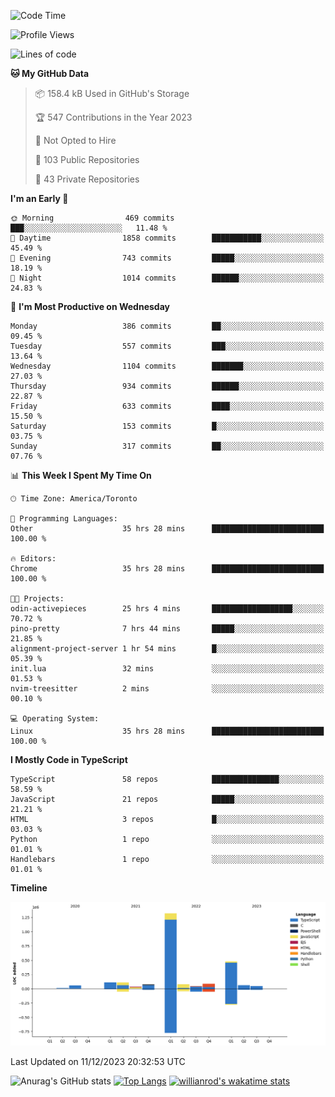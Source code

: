 <!--START_SECTION:waka-->
![Code Time](http://img.shields.io/badge/Code%20Time-894%20hrs%2025%20mins-blue)

![Profile Views](http://img.shields.io/badge/Profile%20Views-0-blue)

![Lines of code](https://img.shields.io/badge/From%20Hello%20World%20I%27ve%20Written-2.5%20million%20lines%20of%20code-blue)

**🐱 My GitHub Data** 

> 📦 158.4 kB Used in GitHub's Storage 
 > 
> 🏆 547 Contributions in the Year 2023
 > 
> 🚫 Not Opted to Hire
 > 
> 📜 103 Public Repositories 
 > 
> 🔑 43 Private Repositories 
 > 
**I'm an Early 🐤** 

```text
🌞 Morning                469 commits         ███░░░░░░░░░░░░░░░░░░░░░░   11.48 % 
🌆 Daytime                1858 commits        ███████████░░░░░░░░░░░░░░   45.49 % 
🌃 Evening                743 commits         █████░░░░░░░░░░░░░░░░░░░░   18.19 % 
🌙 Night                  1014 commits        ██████░░░░░░░░░░░░░░░░░░░   24.83 % 
```
📅 **I'm Most Productive on Wednesday** 

```text
Monday                   386 commits         ██░░░░░░░░░░░░░░░░░░░░░░░   09.45 % 
Tuesday                  557 commits         ███░░░░░░░░░░░░░░░░░░░░░░   13.64 % 
Wednesday                1104 commits        ███████░░░░░░░░░░░░░░░░░░   27.03 % 
Thursday                 934 commits         ██████░░░░░░░░░░░░░░░░░░░   22.87 % 
Friday                   633 commits         ████░░░░░░░░░░░░░░░░░░░░░   15.50 % 
Saturday                 153 commits         █░░░░░░░░░░░░░░░░░░░░░░░░   03.75 % 
Sunday                   317 commits         ██░░░░░░░░░░░░░░░░░░░░░░░   07.76 % 
```


📊 **This Week I Spent My Time On** 

```text
🕑︎ Time Zone: America/Toronto

💬 Programming Languages: 
Other                    35 hrs 28 mins      █████████████████████████   100.00 % 

🔥 Editors: 
Chrome                   35 hrs 28 mins      █████████████████████████   100.00 % 

🐱‍💻 Projects: 
odin-activepieces        25 hrs 4 mins       ██████████████████░░░░░░░   70.72 % 
pino-pretty              7 hrs 44 mins       █████░░░░░░░░░░░░░░░░░░░░   21.85 % 
alignment-project-server 1 hr 54 mins        █░░░░░░░░░░░░░░░░░░░░░░░░   05.39 % 
init.lua                 32 mins             ░░░░░░░░░░░░░░░░░░░░░░░░░   01.53 % 
nvim-treesitter          2 mins              ░░░░░░░░░░░░░░░░░░░░░░░░░   00.10 % 

💻 Operating System: 
Linux                    35 hrs 28 mins      █████████████████████████   100.00 % 
```

**I Mostly Code in TypeScript** 

```text
TypeScript               58 repos            ███████████████░░░░░░░░░░   58.59 % 
JavaScript               21 repos            █████░░░░░░░░░░░░░░░░░░░░   21.21 % 
HTML                     3 repos             █░░░░░░░░░░░░░░░░░░░░░░░░   03.03 % 
Python                   1 repo              ░░░░░░░░░░░░░░░░░░░░░░░░░   01.01 % 
Handlebars               1 repo              ░░░░░░░░░░░░░░░░░░░░░░░░░   01.01 % 
```



**Timeline**

![Lines of Code chart](https://raw.githubusercontent.com/wise-introvert/wise-introvert/master/assets/bar_graph.png)


 Last Updated on 11/12/2023 20:32:53 UTC
<!--END_SECTION:waka-->

![Anurag's GitHub stats](https://github-readme-stats.vercel.app/api?username=wise-introvert&count_private=true&show_icons=true)
[![Top Langs](https://github-readme-stats.vercel.app/api/top-langs/?username=wise-introvert&langs_count=10)](https://github.com/anuraghazra/github-readme-stats)
[![willianrod's wakatime stats](https://github-readme-stats.vercel.app/api/wakatime?username=wiseintrovert)](https://github.com/anuraghazra/github-readme-stats)
